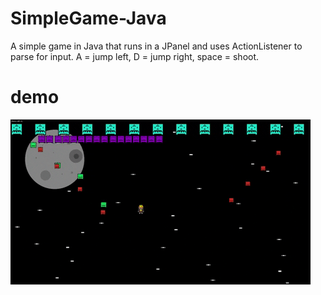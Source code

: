 # SimpleGame-Java
A simple game in Java that runs in a JPanel and uses ActionListener to parse for input.
A = jump left, D = jump right, space = shoot.  

<h1> demo </h1>

![](demo.gif)

